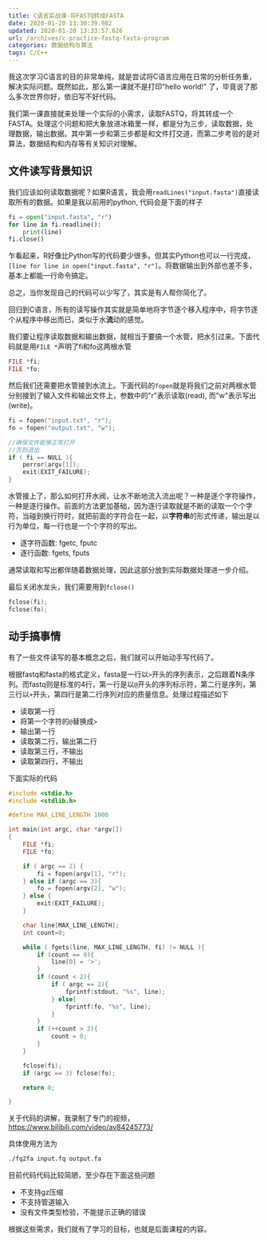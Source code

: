 ```yaml
---
title: C语言实战课-将FASTQ转成FASTA
date: 2020-01-20 13:30:39.982
updated: 2020-01-20 13:33:57.626
url: /archives/c-practice-fastq-fasta-program
categories: 数据结构与算法
tags: C/C++
---
```


我这次学习C语言的目的非常单纯，就是尝试将C语言应用在日常的分析任务重，解决实际问题。既然如此，那么第一课就不是打印"hello world!" 了，毕竟说了那么多次世界你好，依旧写不好代码。

我们第一课直接就来处理一个实际的小需求，读取FASTQ，将其转成一个FASTA。处理这个问题和把大象放进冰箱里一样，都是分为三步，读取数据，处理数据，输出数据。其中第一步和第三步都是和文件打交道，而第二步考验的是对算法，数据结构和内存等有关知识对理解。

## 文件读写背景知识

我们应该如何读取数据呢？如果R语言，我会用`readLines("input.fasta")`直接读取所有的数据。如果是我以前用的python, 代码会是下面的样子

```python
fi = open("input.fasta", "r")
for line in fi.readline():
    print(line)
fi.close()
```

乍看起来，R好像比Python写的代码要少很多。但其实Python也可以一行完成，`[line for line in open("input.fasta", "r"]`。将数据输出到外部也差不多，基本上都能一行命令搞定。

总之，当你发现自己的代码可以少写了，其实是有人帮你简化了。

回归到C语言，所有的读写操作其实就是简单地将字节逐个移入程序中，将字节逐个从程序中移出而已，类似于水**流**动的感觉。

我们要让程序读取数据和输出数据，就相当于要搞一个水管，把水引过来。下面代码就是用`FILE *`声明了fi和fo这两根水管

```c
FILE *fi;
FILE *fo;
```

然后我们还需要把水管接到水流上。下面代码的`fopen`就是将我们之前对两根水管分别接到了输入文件和输出文件上，参数中的"r"表示读取(read), 而"w"表示写出(write)。

```c
fi = fopen("input.txt", "r");
fo = fopen("output.txt", "w");

//确保文件能够正常打开
//否则退出
if ( fi == NULL ){
    perror(argv[1]);
    exit(EXIT_FAILURE);
}
```

水管接上了，那么如何打开水阀，让水不断地流入流出呢？一种是逐个字符操作，一种是逐行操作。前面的方法更加基础，因为逐行读取就是不断的读取一个个字符，当碰到换行符时，就把前面的字符合在一起，以**字符串**的形式传递，输出是以行为单位，每一行也是一个个字符的写出。

- 逐字符函数: fgetc, fputc
- 逐行函数: fgets, fputs

通常读取和写出都伴随着数据处理，因此这部分放到实际数据处理进一步介绍。

最后关闭水龙头，我们需要用到`fclose()`

```c
fclose(fi);
fclose(fo);
```

## 动手搞事情

有了一些文件读写的基本概念之后，我们就可以开始动手写代码了。

根据fastq和fasta的格式定义，fasta是一行以`>`开头的序列表示，之后跟着N条序列。而fastq则是标准的4行，第一行是以`@`开头的序列标示符，第二行是序列，第三行以`+`开头，第四行是第二行序列对应的质量信息。处理过程描述如下

- 读取第一行
- 将第一个字符的`@`替换成`>`
- 输出第一行
- 读取第二行，输出第二行
- 读取第三行，不输出
- 读取第四行，不输出

下面实际的代码

```c
#include <stdio.h>
#include <stdlib.h>

#define MAX_LINE_LENGTH 1000

int main(int argc, char *argv[])
{
	FILE *fi;
	FILE *fo;

	if ( argc == 2) {
	    fi = fopen(argv[1], "r");
	} else if (argc == 3){
	    fo = fopen(argv[2], "w");
	} else {
		exit(EXIT_FAILURE);
	}

	char line[MAX_LINE_LENGTH];
	int count=0;

	while ( fgets(line, MAX_LINE_LENGTH, fi) != NULL ){
		if (count == 0){
		    line[0] = '>';
		}
		if (count < 2){
			if ( argc == 2){
			    fprintf(stdout, "%s", line);
			} else{
			    fprintf(fo, "%s", line);
			}
		}
		if (++count > 3){
			count = 0;
		}
	}

	fclose(fi);
	if (argc == 3) fclose(fo);

	return 0;

}
```

关于代码的讲解，我录制了专门的视频，<https://www.bilibili.com/video/av84245773/>

具体使用方法为

```bash
./fq2fa input.fq output.fa
```

目前代码代码比较简陋，至少存在下面这些问题

- 不支持gz压缩
- 不支持管道输入
- 没有文件类型检验，不能提示正确的错误

根据这些需求，我们就有了学习的目标，也就是后面课程的内容。